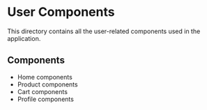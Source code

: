 # User Components

This directory contains all the user-related components used in the application.

## Components

- Home components
- Product components
- Cart components
- Profile components